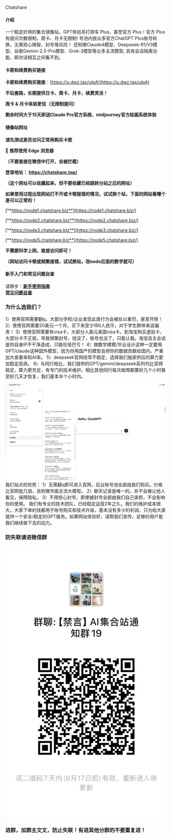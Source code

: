  Chatshare

#### 介绍
一个稳定好用的集合镜像站，GPT体验吊打拼车 Plus，甚至官方 Plus！官方 Plus有提问次数限制，周卡、月卡无限制!
号池内嵌众多官方ChatGPT Plus账号轮换，无需担心降智、封号等风险！
还附赠Claude4模型、Deepseek-R1/V3模型、谷歌Gemini-2.5-Pro模型、Grok-3模型等众多主流模型,
具有会话隔离功能，即对话相互之间看不到。


#### 卡密和续费购买链接
**卡密和续费购买链接**：[https://u.dwz.tax/ulpA](https://u.dwz.tax/ulpA)

**不玩套路，长期提供日卡、周卡、月卡，续费灵活！**

**周卡 & 月卡体验更佳（无限制提问）**

**剩余时间大于15天即送Claude Pro官方系统、midjourney官方绘画系统体验**


#### 镜像站网址
**请先测试是否访问正常再购买卡密**

🔹 **推荐使用 Edge 浏览器**

**（不要直接在微信中打开，会被拦截）**

**登录地址： https://chatshare.top/**

**（这个网址可以收藏起来，但不要收藏已经跳转分站之后的网址）**

**如果使用过程出现网站打不开或卡顿报错的情况，试试换个站，下面的网站看哪个是可以正常的！**

[**https://node1.chatshare.biz**](https://node1.chatshare.biz/)

[**https://node2.chatshare.biz**](https://node2.chatshare.biz/)

[**https://node3.chatshare.biz**](https://node3.chatshare.biz/)

[**https://node5.chatshare.biz**](https://node5.chatshare.biz/)

**不需要科学上网，直接访问即可！**

**（网站访问卡顿或频繁报错，试试换站，改node后面的数字就可）**

#### 新手入门和常见问题自查
请移步：[**新手使用指南**](/help.md)                     
             [**常见问题自查**](/README.en.md)

### 为什么选我们？

1）使用官网需要翻q，大部分学校/企业发现此类行为会被处以重罚，甚至开除！
2）使用官网需要20美元一个月，买下来至少160人民币，对于学生群体来说偏贵！
3）使用官网需要有visa卡，大部分人美元美国visa卡。到淘宝购买虚拟卡，大部分卡不正规，导致频繁封号，钱没了，账号也没了，只能认栽。淘宝店主会说是你自身IP不干净造成，只能吃哑巴亏！
4）做数学建模/毕业设计这种一定要用GPT/claude这种国外模型，因为你用国产的模型会把你的数据贡献给国内，严重加大查重率和AI率。
5）deepseek官网经常不稳定，选择我们独家供应的算力更加稳定高效。
6）与同行相比，我们提供的GPT/gemini/deepseek系列均比官网稳定，算力更充足，有专门的技术维护。相比其他同行每次故障都要好几个小时甚至好几天才恢复，我们基本半个小时内。

![图片描述](image/001.png)
我们站点的优势：
1）无需翻q即可进入官网，后台账号池全部由我们购买。价格比官网低几倍，且附赠市面主流大模型。
2）聊天记录是唯一的，并不会被让他人看见，保障隐私。
3）不用担心封号，即使被封号全部由我们自己承担，不会影响你的使用。
我们有专业的技术团队，已经稳定运营2年之久。我们的维护成本很大，大家下单的钱都用于账号购买和技术升级，基本没有多少的利润，只为给大家提供一个安全/稳定的GPT服务。如果网站体验好，请帮我们宣传，足够的用户是我们继续做下去的动力。

### 防失联请进微信群

![图片描述](image/002.png)
### 进群，加群主文文，防止失联！有进其他分群的不要重复进！
